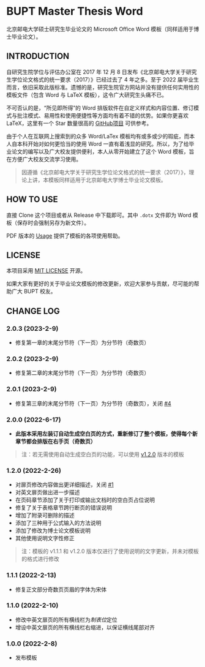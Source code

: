 # BUPT Master Thesis Word

北京邮电大学硕士研究生毕业论文的 Microsoft Office Word 模板（同样适用于博士毕业论文）。

## INTRODUCTION

自研究生院学位与评估办公室在 2017 年 12 月 8 日发布《北京邮电大学关于研究生学位论文格式的统一要求（2017）》已经过去了 4 年之多。至于 2022 届毕业生而言，依旧采取此版标准。遗憾的是，研究生院官方网站并没有提供任何实用性的模板文件（包含 Word 与 LaTeX 模板），这令广大研究生头痛不已。

不可否认的是，“所见即所得”的 Word 排版软件在自定义样式和内容位置、修订模式与批注模式、易用性和使用便捷性等方面均有着不错的优势。如果你更喜欢 LaTeX，这里有一个 Star 数量很高的 [GitHub项目](https://github.com/rioxwang/BUPTGraduateThesis) 可供参考。

由于个人在互联网上搜索到的众多 Word\/LaTex 模板均有或多或少的瑕疵，而本人自本科开始对如何更恰当的使用 Word 一直有着浅显的研究。所以，为了给毕业论文的编写以及广大校友提供便利，本人从零开始建立了这个 Word 模板，旨在方便广大校友交流学习使用。

> 因遵循《北京邮电大学关于研究生学位论文格式的统一要求（2017）》，理论上讲，本模板同样适用于北京邮电大学博士毕业论文模板。

## HOW TO USE

直接 Clone 这个项目或者从 Release 中下载即可。其中 `.dotx` 文件即为 Word 模板（保存时会强制另存为新文件）。

PDF 版本的 [Usage](./Usage.pdf) 提供了模板的各项使用帮助。

## LICENSE

本项目采用 [MIT LICENSE](./LICENSE) 开源。

如果大家有更好的关于毕业论文模板的修改更新，欢迎大家参与贡献，尽可能的帮助广大 BUPT 校友。

## CHANGE LOG

### 2.0.3 (2023-2-9)

* 修复第一章的末尾分节符（下一页）为分节符（奇数页）

### 2.0.2 (2023-2-9)

* 修复第二章的末尾分节符（下一页）为分节符（奇数页）

### 2.0.1 (2023-2-9)

* 修复第三章的末尾分节符（下一页）为分节符（奇数页），关闭 [#4](https://github.com/sigmarising/BUPTMasterThesisWord/issues/4)

### 2.0.0 (2022-6-17)

* **此版本采用左装订自动生成空白页的方式，重新修订了整个模板，使得每个新章节都会排版在右手页（奇数页）**
> 注：若无需使用自动生成空白页的功能，可以使用 [v1.2.0](https://github.com/sigmarising/BUPTMasterThesisWord/releases/tag/v1.2.0) 版本的模板

### 1.2.0 (2022-2-26)

* 对扉页修改内容做出更详细描述，关闭 [#1](https://github.com/sigmarising/BUPTMasterThesisWord/issues/1)
* 对英文扉页做出进一步描述
* 在页码章节添加了关于打印或输出文档时的空白页占位说明
* 修复了关于表格章节跨行断页的错误说明
* 增加了附录可删除的描述
* 添加了三种用于公式输入的方法说明
* 添加了修改为博士论文模板说明
* 其他使用说明文字性修正

> 注：模板的 v1.1.1 和 v1.2.0 版本仅进行了使用说明的文字更新，并未对模板的格式进行修改

### 1.1.1 (2022-2-13)

* 修复正文部分奇数页页眉的字体为宋体

### 1.1.0 (2022-2-10)

* 修改中英文扉页的所有横线栏为*制表位*定位
* 增设中英文扉页的所有横线栏右缩进，以保证横线尾部对齐

### 1.0.0 (2022-2-8)

* 发布模板